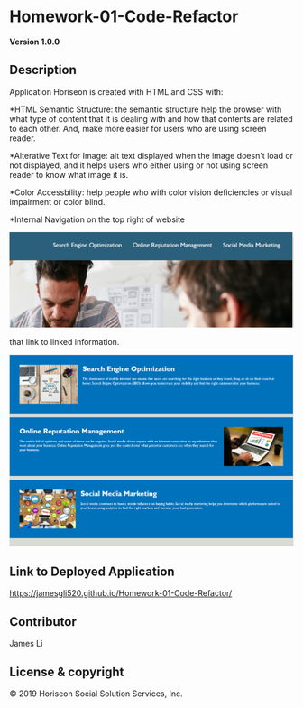 # Homework-01-Code-Refactor

**Version 1.0.0**

## Description

Application Horiseon is created with HTML and CSS with: 

*HTML Semantic Structure: the semantic structure help the browser with what type of content that it is dealing with and how that contents are related to each other. And, make more easier for users who are using screen reader.

*Alterative Text for Image: alt text displayed when the image doesn't load or not displayed, and it helps users who either using or not using screen reader to know what image it is.

*Color Accessbility: help people who with color vision deficiencies or visual impairment or color blind.

*Internal Navigation on the top right of website 

![Navigation bar](assets\images\nav.PNG)

that link to linked information.

![Information that linked to](assets\images\navinfomation.PNG)

## Link to Deployed Application

https://jamesgli520.github.io/Homework-01-Code-Refactor/

## Contributor

James Li

## License & copyright

&copy; 2019 Horiseon Social Solution Services, Inc.